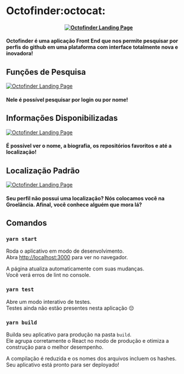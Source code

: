 # Octofinder:octocat:

<h4 align="center">

[![Octofinder Landing Page](https://www.awesomescreenshot.com/upload/1258813/1298330/7ffaee70-e02b-4bc0-71da-3d313a9ccb24.png)](https://octofinder.surge.sh)
<br/>
</h4>

<h4>
 Octofinder é uma aplicação Front End que nos permite pesquisar por perfis do github em uma plataforma com interface totalmente nova e inovadora!
</h4>

## Funções de Pesquisa

[![Octofinder Landing Page](https://www.awesomescreenshot.com/upload/1258813/1298330/a0f89ba2-3f5e-41fa-6f61-6223fdf01c81.png)](https://octofinder.surge.sh/procurar/Arthur%20Guimarães)
<br/>
</h4>

<h4>
 Nele é possível pesquisar por login ou por nome!
</h4>


## Informações Disponibilizadas

[![Octofinder Landing Page](https://www.awesomescreenshot.com/upload/1258813/1298330/0527845c-e819-47ef-54e7-770543bf5bf6.png)](https://octofinder.surge.sh/perfil/Arthur-Serafim)
<br/>
</h4>

<h4>
 É possível ver o nome, a biografia, os repositórios favoritos e até a localização!
</h4>

## Localização Padrão

[![Octofinder Landing Page](https://www.awesomescreenshot.com/upload/1258813/1298330/22da3566-31ad-4233-6ac8-ed948ab2a53c.png)](https://octofinder.surge.sh/perfil/Arthur)
<br/>
</h4>

<h4>
 Seu perfil não possui uma localização? Nós colocamos você na Groelância. Afinal, você conhece alguém que mora lá?
</h4>

## Comandos

### `yarn start`

Roda o aplicativo em modo de desenvolvimento.<br />
Abra [http://localhost:3000](http://localhost:3000) para ver no navegador.

A página atualiza automaticamente com suas mudanças.<br />
Você verá erros de lint no console.

### `yarn test`

Abre um modo interativo de testes.<br />
Testes ainda não estão presentes nesta aplicação 😔

### `yarn build`

Builda seu aplicativo para produção na pasta `build`.<br />
Ele agrupa corretamente o React no modo de produção e otimiza a construção para o melhor desempenho.

A compilação é reduzida e os nomes dos arquivos incluem os hashes. <br />
Seu aplicativo está pronto para ser deployado!
